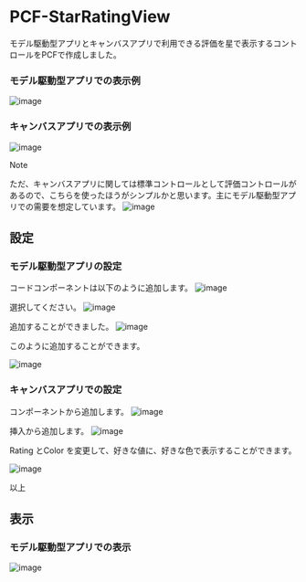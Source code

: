 # PCF-StarRatingView
モデル駆動型アプリとキャンバスアプリで利用できる評価を星で表示するコントロールをPCFで作成しました。

### モデル駆動型アプリでの表示例
![image](https://github.com/user-attachments/assets/9f15354f-50da-4f4e-8051-acaf020bd738)

### キャンバスアプリでの表示例
![image](https://github.com/user-attachments/assets/7c5006a0-6a4f-469d-9fe6-c1742f3b1b21)

> [!Note]
> ただ、キャンバスアプリに関しては標準コントロールとして評価コントロールがあるので、こちらを使ったほうがシンプルかと思います。主にモデル駆動型アプリでの需要を想定しています。
> ![image](https://github.com/user-attachments/assets/6179fd47-1be4-4088-a583-4b96cf4fe295)

## 設定
### モデル駆動型アプリの設定
コードコンポーネントは以下のように追加します。
![image](https://github.com/user-attachments/assets/f96fb8d4-ccce-47a1-9df0-608e7b77f932)

選択してください。
![image](https://github.com/user-attachments/assets/7f1b14d5-a042-4102-9a35-6fa9101d99d8)

追加することができました。
![image](https://github.com/user-attachments/assets/a09650bb-8ff2-4f98-974d-3f00cd4ef5b8)

このように追加することができます。

![image](https://github.com/user-attachments/assets/078caf07-7da6-4967-9d2b-564a3598aea1)

### キャンバスアプリでの設定

コンポーネントから追加します。
![image](https://github.com/user-attachments/assets/5bae90df-096b-45c6-8b9b-015706e85e10)

挿入から追加します。
![image](https://github.com/user-attachments/assets/01d847e0-86b9-440b-811d-f5cf4ecf57ff)

Rating とColor を変更して、好きな値に、好きな色で表示することができます。

![image](https://github.com/user-attachments/assets/3afdb83d-5798-4552-b1fa-eb657ad66cd4)

以上


## 表示
### モデル駆動型アプリでの表示

![image](https://github.com/user-attachments/assets/93666934-b3d6-4276-a597-f68ced1204f1)

